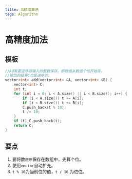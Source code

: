```yaml
---
title: 高精度算法
tags: Algorithm
---
```


# 高精度加法
## 模板
```C++
//A和B要逆序将输入的整数保存。即数组从数值个位开始存。
//输出的结果C也是逆序的。
vector<int> add(vector<int> &A, vector<int> &B) { 
    vector<int> C;
    int t;
    for (int i = 0; i < A.size() || i < B.size(); i++) {
        if (i < A.size()) t += A[i];
        if (i < B.size()) t += B[i];
        C.push_back(t % 10);
        t /= 10;
    }
    if (t) C.push_back(t);
    return C;
}
```
## 要点
1. 要将数`逆序`保存在数组中，先算个位。
2. 使用`vector`自动扩充。
3. `t % 10`为当前位的值，`t / 10` 为进位。
